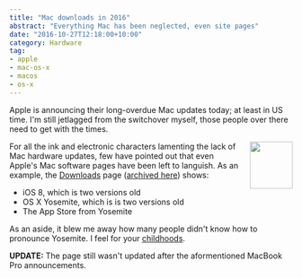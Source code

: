 ```yaml
---
title: "Mac downloads in 2016"
abstract: "Everything Mac has been neglected, even site pages"
date: "2016-10-27T12:18:00+10:00"
category: Hardware
tag:
- apple
- mac-os-x
- macos
- os-x
---
```

Apple is announcing their long-overdue Mac updates today; at least in US time. I'm still jetlagged from the switchover myself, those people over there need to get with the times.

<p><img src="https://rubenerd.com/files/2016/yosemite_icon_image.jpg" srcset="https://rubenerd.com/files/2016/yosemite_icon_image.jpg 1x, https://rubenerd.com/files/2016/yosemite_icon_image_2x.jpg 2x" alt="" style="width:76px; height:84px; float:right; margin:0px 0px 5px 20px;" /></p>

For all the ink and electronic characters lamenting the lack of Mac hardware updates, few have pointed out that even Apple's Mac software pages have been left to languish. As an example, the [Downloads] page ([archived here]) shows:

* iOS 8, which is two versions old
* OS X Yosemite, which is is two versions old
* The App Store from Yosemite

As an aside, it blew me away how many people didn't know how to pronounce Yosemite. I feel for your [childhoods].

**UPDATE:** The page still wasn't updated after the aformentioned MacBook Pro announcements.

[Downloads]: https://www.apple.com/downloads/
[archived here]: http://archive.is/r8BS6
[childhoods]: https://en.wikipedia.org/wiki/Yosemite_Sam

